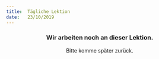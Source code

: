 ```yaml
---
title:  Tägliche Lektion
date:   23/10/2019
---
```


### <center>Wir arbeiten noch an dieser Lektion.</center>
<center>Bitte komme später zurück.</center>